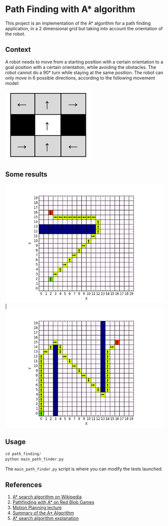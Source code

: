 
# Path Finding with A* algorithm

This project is an implementation of the A* algorithm for a path finding application, in a 2 dimensional grid but taking into account the orientation of the robot.

## Context

A robot needs to move from a starting position with a certain orientation to a goal position with a certain orientation, while avoiding the obstacles.
The robot cannot do a 90° turn while staying at the same position. The robot can only move in 6 possible directions, according to the following movement model:

![](images/movement_model.png)

## Some results

![](images/test1.png) | ![](images/test2.png)


## Usage

```python
cd path_finding/
python main_path_finder.py
```

The ```main_path_finder.py``` script is where you can modify the tests launched.


## References
1. [A* search algorithm on Wikipedia](https://en.wikipedia.org/wiki/A*_search_algorithm#Pseudocode)
2. [Pathfinding with A* on Red Blob Games](http://www.redblobgames.com/pathfinding/a-star/introduction.html)
3. [Motion Planning lecture](https://www.cs.cmu.edu/~motionplanning/lecture/AppH-astar-dstar_howie.pdf)
4. [Summary of the A* Algorithm](http://robotics.caltech.edu/wiki/images/e/e0/Astar.pdf)
5. [A* search algorithm explanation](https://towardsdatascience.com/a-star-a-search-algorithm-eb495fb156bb)
